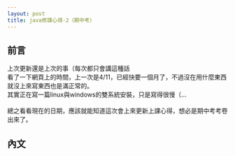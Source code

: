 ```yaml
---
layout: post
title: java修課心得-2（期中考）
---
```

## 前言
上次更新還是上次的事（每次都只會講這種話<br>
看了一下網頁上的時間，上一次是4/11，已經快要一個月了，不過沒在用什麼東西就沒上來寫東西也是滿正常的。<br>
其實正在寫一篇linux與windows的雙系統安裝，只是寫得很慢（...<br>
<br>
總之看看現在的日期，應該就能知道這次會上來更新上課心得，想必是期中考考卷出來了。

## 內文
